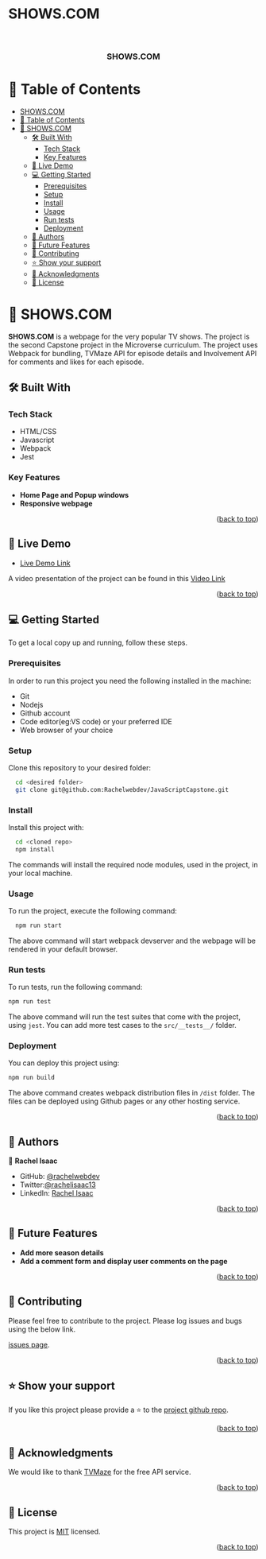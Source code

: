 # SHOWS.COM

<a name="readme-top"></a>

<div align="center">
  <br/>

  <h3><b>SHOWS.COM</b></h3>

</div>

<!-- TABLE OF CONTENTS -->

# 📗 Table of Contents

- [SHOWS.COM](#showscom)
- [📗 Table of Contents](#-table-of-contents)
- [📖 SHOWS.COM ](#-showscom-)
  - [🛠 Built With ](#-built-with-)
    - [Tech Stack ](#tech-stack-)
    - [Key Features ](#key-features-)
  - [🚀 Live Demo ](#-live-demo-)
  - [💻 Getting Started ](#-getting-started-)
    - [Prerequisites](#prerequisites)
    - [Setup](#setup)
    - [Install](#install)
    - [Usage](#usage)
    - [Run tests](#run-tests)
    - [Deployment](#deployment)
  - [👥 Authors ](#-authors-)
  - [🔭 Future Features ](#-future-features-)
  - [🤝 Contributing ](#-contributing-)
  - [⭐️ Show your support ](#️-show-your-support-)
  - [🙏 Acknowledgments ](#-acknowledgments-)
  - [📝 License ](#-license-)

<!-- PROJECT DESCRIPTION -->

# 📖 SHOWS.COM <a name="about-project"></a>

**SHOWS.COM** is a webpage for the very popular TV shows. The project is the second Capstone project in the Microverse curriculum. The project uses Webpack for bundling, TVMaze API for episode details and Involvement API for comments and likes for each episode.

## 🛠 Built With <a name="built-with"></a>

### Tech Stack <a name="tech-stack"></a>

  <ul>
    <li>HTML/CSS</li>
    <li>Javascript</li>
    <li>Webpack</li>
    <li>Jest</li>
  </ul>

<!-- Features -->

### Key Features <a name="key-features"></a>

- **Home Page and Popup windows**
- **Responsive webpage**

<p align="right">(<a href="#readme-top">back to top</a>)</p>

<!-- LIVE DEMO -->

## 🚀 Live Demo <a name="live-demo"></a>

- [Live Demo Link](https://ram1117.github.io/capstone-2-fansite/dist/)

A video presentation of the project can be found in this [Video Link](https://drive.google.com/file/d/1DmzJsqTNP60CFShydc14jUIZJu6FAXDg/view?usp=share_link)

<p align="right">(<a href="#readme-top">back to top</a>)</p>

<!-- GETTING STARTED -->

## 💻 Getting Started <a name="getting-started"></a>

To get a local copy up and running, follow these steps.

### Prerequisites

In order to run this project you need the following installed in the machine:

<ul>
<li>Git</li>
<li>Nodejs</li>
<li>Github account</li>
<li>Code editor(eg:VS code) or your preferred IDE</li>
<li>Web browser of your choice</li>
</ul>

### Setup

Clone this repository to your desired folder:

```sh
  cd <desired folder>
  git clone git@github.com:Rachelwebdev/JavaScriptCapstone.git
```

### Install

Install this project with:

```sh
  cd <cloned repo>
  npm install
```

The commands will install the required node modules, used in the project, in your local machine.

### Usage

To run the project, execute the following command:

```sh
  npm run start
```

The above command will start webpack devserver and the webpage will be rendered in your default browser.

### Run tests

To run tests, run the following command:

```sh
npm run test
```

The above command will run the test suites that come with the project, using `jest`. You can add more test cases to the `src/__tests__/` folder.

### Deployment

You can deploy this project using:

```sh
npm run build
```

The above command creates webpack distribution files in `/dist` folder. The files can be deployed using Github pages or any other hosting service.

<p align="right">(<a href="#readme-top">back to top</a>)</p>

<!-- AUTHORS -->

## 👥 Authors <a name="authors"></a>

👤 **Rachel Isaac**

- GitHub: [@rachelwebdev](https://github.com/Rachelwebdev)
- Twitter:[@rachelisaac13](https://twitter.com/Rachelisaac13)
- LinkedIn: [Rachel Isaac](https://www.linkedin.com/in/rachelisaac13/)

<p align="right">(<a href="#readme-top">back to top</a>)</p>

<!-- FUTURE FEATURES -->

## 🔭 Future Features <a name="future-features"></a>

- **Add more season details**
- **Add a comment form and display user comments on the page**

<p align="right">(<a href="#readme-top">back to top</a>)</p>

<!-- CONTRIBUTING -->

## 🤝 Contributing <a name="contributing"></a>

Please feel free to contribute to the project. Please log issues and bugs using the below link.

[issues page](https://github.com/Rachelwebdev/JavaScriptCapstone/issues).

<p align="right">(<a href="#readme-top">back to top</a>)</p>

<!-- SUPPORT -->

## ⭐️ Show your support <a name="support"></a>

If you like this project please provide a ⭐️ to the [project github repo](https://github.com/Rachelwebdev/JavaScriptCapstone).

<p align="right">(<a href="#readme-top">back to top</a>)</p>

<!-- ACKNOWLEDGEMENTS -->

## 🙏 Acknowledgments <a name="acknowledgements"></a>

We would like to thank [TVMaze](https://www.tvmaze.com) for the free API service.

<p align="right">(<a href="#readme-top">back to top</a>)</p>

<!-- LICENSE -->

## 📝 License <a name="license"></a>

This project is [MIT](https://github.com/Rachelwebdev/JavaScriptCapstone/blob/develop/LICENSE) licensed.

<p align="right">(<a href="#readme-top">back to top</a>)</p>
